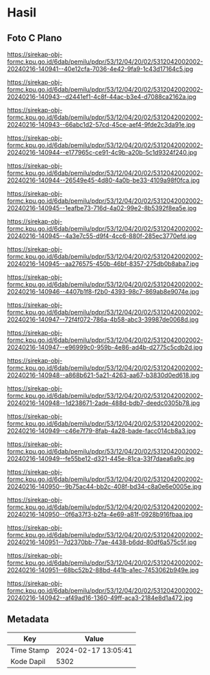 # Hasil

## Foto C Plano

https://sirekap-obj-formc.kpu.go.id/6dab/pemilu/pdpr/53/12/04/20/02/5312042002002-20240216-140941--40e12cfa-7036-4e42-9fa9-1c43d17164c5.jpg

https://sirekap-obj-formc.kpu.go.id/6dab/pemilu/pdpr/53/12/04/20/02/5312042002002-20240216-140943--d2441ef1-4c8f-44ac-b3e4-d7088ca2162a.jpg

https://sirekap-obj-formc.kpu.go.id/6dab/pemilu/pdpr/53/12/04/20/02/5312042002002-20240216-140943--66abc1d2-57cd-45ce-aef4-9fde2c3da91e.jpg

https://sirekap-obj-formc.kpu.go.id/6dab/pemilu/pdpr/53/12/04/20/02/5312042002002-20240216-140944--e177965c-ce91-4c9b-a20b-5c1d9324f240.jpg

https://sirekap-obj-formc.kpu.go.id/6dab/pemilu/pdpr/53/12/04/20/02/5312042002002-20240216-140944--26549e45-4d80-4a0b-be33-4109a98f0fca.jpg

https://sirekap-obj-formc.kpu.go.id/6dab/pemilu/pdpr/53/12/04/20/02/5312042002002-20240216-140945--1eafbe73-716d-4a02-99e2-8b5392f8ea5e.jpg

https://sirekap-obj-formc.kpu.go.id/6dab/pemilu/pdpr/53/12/04/20/02/5312042002002-20240216-140945--4a3e7c55-d9f4-4cc6-880f-285ec3770efd.jpg

https://sirekap-obj-formc.kpu.go.id/6dab/pemilu/pdpr/53/12/04/20/02/5312042002002-20240216-140945--aa276575-450b-46bf-8357-275db0b8aba7.jpg

https://sirekap-obj-formc.kpu.go.id/6dab/pemilu/pdpr/53/12/04/20/02/5312042002002-20240216-140946--4407b1f8-f2b0-4393-98c7-869ab8e9074e.jpg

https://sirekap-obj-formc.kpu.go.id/6dab/pemilu/pdpr/53/12/04/20/02/5312042002002-20240216-140947--72f4f072-786a-4b58-abc3-39987de0068d.jpg

https://sirekap-obj-formc.kpu.go.id/6dab/pemilu/pdpr/53/12/04/20/02/5312042002002-20240216-140947--e96999c0-959b-4e86-ad4b-d2775c5cdb2d.jpg

https://sirekap-obj-formc.kpu.go.id/6dab/pemilu/pdpr/53/12/04/20/02/5312042002002-20240216-140948--a868b621-5a21-4263-aa67-b3830d0ed618.jpg

https://sirekap-obj-formc.kpu.go.id/6dab/pemilu/pdpr/53/12/04/20/02/5312042002002-20240216-140948--1d238671-2ade-488d-bdb7-deedc0305b78.jpg

https://sirekap-obj-formc.kpu.go.id/6dab/pemilu/pdpr/53/12/04/20/02/5312042002002-20240216-140949--c46e7f79-8fab-4a28-bade-facc014cb8a3.jpg

https://sirekap-obj-formc.kpu.go.id/6dab/pemilu/pdpr/53/12/04/20/02/5312042002002-20240216-140949--fe55be12-d321-445e-81ca-33f7daea6a9c.jpg

https://sirekap-obj-formc.kpu.go.id/6dab/pemilu/pdpr/53/12/04/20/02/5312042002002-20240216-140950--9b75ac44-bb2c-408f-bd34-c8a0e6e0005e.jpg

https://sirekap-obj-formc.kpu.go.id/6dab/pemilu/pdpr/53/12/04/20/02/5312042002002-20240216-140950--0f6a37f3-b2fa-4e69-a81f-0928b916fbaa.jpg

https://sirekap-obj-formc.kpu.go.id/6dab/pemilu/pdpr/53/12/04/20/02/5312042002002-20240216-140951--7d2370bb-77ae-4438-b6dd-80df6a575c5f.jpg

https://sirekap-obj-formc.kpu.go.id/6dab/pemilu/pdpr/53/12/04/20/02/5312042002002-20240216-140951--68bc52b2-88bd-441b-a1ec-7453062b949e.jpg

https://sirekap-obj-formc.kpu.go.id/6dab/pemilu/pdpr/53/12/04/20/02/5312042002002-20240216-140942--af49ad16-1360-49ff-aca3-2184e8d1a472.jpg


## Metadata

| Key        | Value               |
| ---------- | ------------------- |
| Time Stamp | 2024-02-17 13:05:41 |
| Kode Dapil | 5302                |



